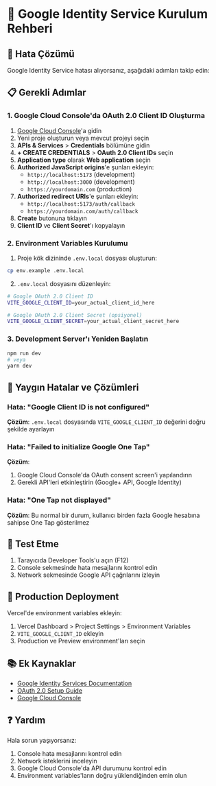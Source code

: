 # 🔐 Google Identity Service Kurulum Rehberi

## 🚨 Hata Çözümü

Google Identity Service hatası alıyorsanız, aşağıdaki adımları takip edin:

## 📋 Gerekli Adımlar

### 1. Google Cloud Console'da OAuth 2.0 Client ID Oluşturma

1. [Google Cloud Console](https://console.cloud.google.com/)'a gidin
2. Yeni proje oluşturun veya mevcut projeyi seçin
3. **APIs & Services** > **Credentials** bölümüne gidin
4. **+ CREATE CREDENTIALS** > **OAuth 2.0 Client IDs** seçin
5. **Application type** olarak **Web application** seçin
6. **Authorized JavaScript origins**'e şunları ekleyin:
   - `http://localhost:5173` (development)
   - `http://localhost:3000` (development)
   - `https://yourdomain.com` (production)
7. **Authorized redirect URIs**'e şunları ekleyin:
   - `http://localhost:5173/auth/callback`
   - `https://yourdomain.com/auth/callback`
8. **Create** butonuna tıklayın
9. **Client ID** ve **Client Secret**'ı kopyalayın

### 2. Environment Variables Kurulumu

1. Proje kök dizininde `.env.local` dosyası oluşturun:
```bash
cp env.example .env.local
```

2. `.env.local` dosyasını düzenleyin:
```bash
# Google OAuth 2.0 Client ID
VITE_GOOGLE_CLIENT_ID=your_actual_client_id_here

# Google OAuth 2.0 Client Secret (opsiyonel)
VITE_GOOGLE_CLIENT_SECRET=your_actual_client_secret_here
```

### 3. Development Server'ı Yeniden Başlatın

```bash
npm run dev
# veya
yarn dev
```

## 🔧 Yaygın Hatalar ve Çözümleri

### Hata: "Google Client ID is not configured"
**Çözüm**: `.env.local` dosyasında `VITE_GOOGLE_CLIENT_ID` değerini doğru şekilde ayarlayın

### Hata: "Failed to initialize Google One Tap"
**Çözüm**: 
1. Google Cloud Console'da OAuth consent screen'i yapılandırın
2. Gerekli API'leri etkinleştirin (Google+ API, Google Identity)

### Hata: "One Tap not displayed"
**Çözüm**: Bu normal bir durum, kullanıcı birden fazla Google hesabına sahipse One Tap gösterilmez

## 📱 Test Etme

1. Tarayıcıda Developer Tools'u açın (F12)
2. Console sekmesinde hata mesajlarını kontrol edin
3. Network sekmesinde Google API çağrılarını izleyin

## 🚀 Production Deployment

Vercel'de environment variables ekleyin:
1. Vercel Dashboard > Project Settings > Environment Variables
2. `VITE_GOOGLE_CLIENT_ID` ekleyin
3. Production ve Preview environment'ları seçin

## 📚 Ek Kaynaklar

- [Google Identity Services Documentation](https://developers.google.com/identity/gsi/web)
- [OAuth 2.0 Setup Guide](https://developers.google.com/identity/protocols/oauth2)
- [Google Cloud Console](https://console.cloud.google.com/)

## ❓ Yardım

Hala sorun yaşıyorsanız:
1. Console hata mesajlarını kontrol edin
2. Network isteklerini inceleyin
3. Google Cloud Console'da API durumunu kontrol edin
4. Environment variables'ların doğru yüklendiğinden emin olun
